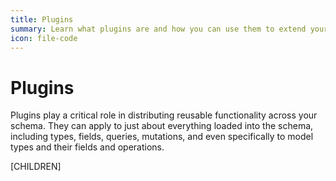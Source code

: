 ```yaml
---
title: Plugins
summary: Learn what plugins are and how you can use them to extend your schema
icon: file-code
---
```


# Plugins

Plugins play a critical role in distributing reusable functionality across your schema. They can apply to just about
everything loaded into the schema, including types, fields, queries, mutations, and even specifically to model types
and their fields and operations.

[CHILDREN]
